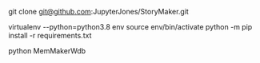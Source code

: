git clone git@github.com:JupyterJones/StoryMaker.git

virtualenv --python=python3.8 env
source env/bin/activate
python -m pip install -r requirements.txt

python MemMakerWdb


